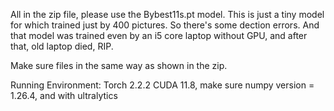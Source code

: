 All in the zip file, please use the Bybest11s.pt model. This is just a tiny model for which trained just by 400 pictures. So there's some dection errors. 
And that model was trained even by an i5 core laptop without GPU, and after that, old laptop died, RIP.

Make sure files in the same way as shown in the zip. 

Running Environment: Torch 2.2.2 CUDA 11.8, make sure numpy version = 1.26.4, and with ultralytics

